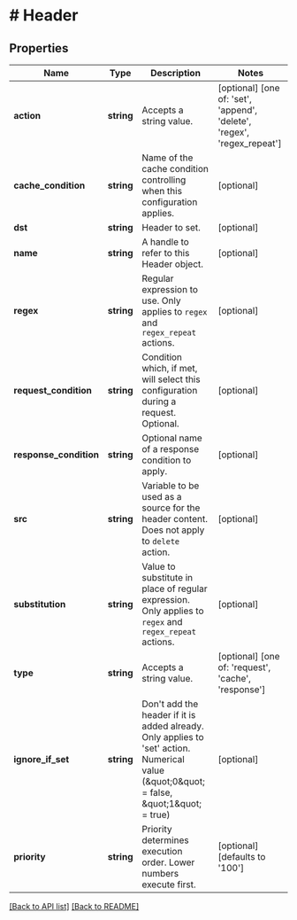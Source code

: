 # # Header

## Properties

Name | Type | Description | Notes
------------ | ------------- | ------------- | -------------
**action** | **string** | Accepts a string value. | [optional]  [one of: 'set', 'append', 'delete', 'regex', 'regex_repeat']
**cache_condition** | **string** | Name of the cache condition controlling when this configuration applies. | [optional] 
**dst** | **string** | Header to set. | [optional] 
**name** | **string** | A handle to refer to this Header object. | [optional] 
**regex** | **string** | Regular expression to use. Only applies to `regex` and `regex_repeat` actions. | [optional] 
**request_condition** | **string** | Condition which, if met, will select this configuration during a request. Optional. | [optional] 
**response_condition** | **string** | Optional name of a response condition to apply. | [optional] 
**src** | **string** | Variable to be used as a source for the header content. Does not apply to `delete` action. | [optional] 
**substitution** | **string** | Value to substitute in place of regular expression. Only applies to `regex` and `regex_repeat` actions. | [optional] 
**type** | **string** | Accepts a string value. | [optional]  [one of: 'request', 'cache', 'response']
**ignore_if_set** | **string** | Don&#39;t add the header if it is added already. Only applies to &#39;set&#39; action. Numerical value (\&quot;0\&quot; &#x3D; false, \&quot;1\&quot; &#x3D; true) | [optional] 
**priority** | **string** | Priority determines execution order. Lower numbers execute first. | [optional]  [defaults to '100']


[[Back to API list]](../../README.md#endpoints) [[Back to README]](../../README.md)
